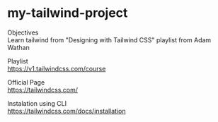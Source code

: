 # my-tailwind-project <br>

Objectives<br>
Learn tailwind from "Designing with Tailwind CSS" playlist from Adam Wathan<br>

Playlist<br>
https://v1.tailwindcss.com/course<br>

Official Page<br>
https://tailwindcss.com/ <br>

Instalation using CLI<br>
https://tailwindcss.com/docs/installation
